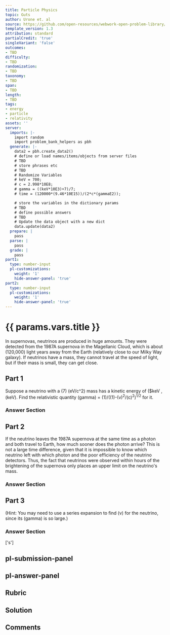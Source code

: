 ```yaml
---
title: Particle Physics
topic: Guts
author: Urone et. al
source: https://github.com/open-resources/webwork-open-problem-library/tree/master/Contrib/BrockPhysics/College_Physics_Urone/33.Particle_Physics/33-06.Guts/NU_U17-33-06-008.pg
template_version: 1.3
attribution: standard
partialCredit: 'true'
singleVariant: 'false'
outcomes:
- TBD
difficulty:
- TBD
randomization:
- TBD
taxonomy:
- TBD
span:
- TBD
length:
- TBD
tags:
- energy
- particle
- relativity
assets: ''
server:
  imports: |-
    import random
    import problem_bank_helpers as pbh
  generate: |-
    data2 = pbh.create_data2()
    # define or load names/items/objects from server files
    # TBD
    # store phrases etc
    # TBD
    # Randomize Variables
    # keV = 700;
    # c = 2.998*10E8;
    # gamma = ((keV*10E3)+7)/7;
    # time = (120000*(9.46*10E15))/(2*c*(gammaE2));

    # store the variables in the dictionary params
    # TBD
    # define possible answers
    # TBD
    # Update the data object with a new dict
    data.update(data2)
  prepare: |
    pass
  parse: |
    pass
  grade: |
    pass
part1:
  type: number-input
  pl-customizations:
    weight: '1'
    hide-answer-panel: 'true'
part2:
  type: number-input
  pl-customizations:
    weight: '1'
    hide-answer-panel: 'true'
---
```


# {{ params.vars.title }} 


In supernovas, neutrinos are produced in huge amounts. They were detected from the 1987A supernova in the Magellanic Cloud, which is about (120,000) light years away from the Earth (relatively close to our Milky Way galaxy). If neutrinos have a mass, they cannot travel at the speed of light, but if their mass is small, they can get close.

## Part 1 
Suppose a neutrino with a (7) (eV/c^2) mass has a kinetic energy of ($keV , (keV). Find the relativistic quantity (gamma) = (1)/((1)-(v)<sup>2</sup>/(c)<sup>2</sup>)<sup>1/2</sup> for it. 


 ### Answer Section

## Part 2 
If the neutrino leaves the 1987A supernova at the same time as a photon and both travel to Earth, how much sooner does the photon arrive? This is not a large time difference, given that it is impossible to know which neutrino left with which photon and the poor efficiency of the neutrino detectors. Thus, the fact that neutrinos were observed within hours of the brightening of the supernova only places an upper limit on the neutrino's mass. 


 ### Answer Section

## Part 3 
(Hint: You may need to use a series expansion to find (v) for the neutrino, since its (gamma) is so large.) 


 ### Answer Section
['s']

## pl-submission-panel 


## pl-answer-panel 


## Rubric 


## Solution 


## Comments 


